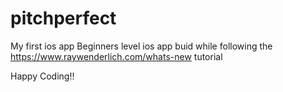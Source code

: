 # pitchperfect

My first ios app
Beginners level ios app buid while following the https://www.raywenderlich.com/whats-new tutorial

Happy Coding!!
